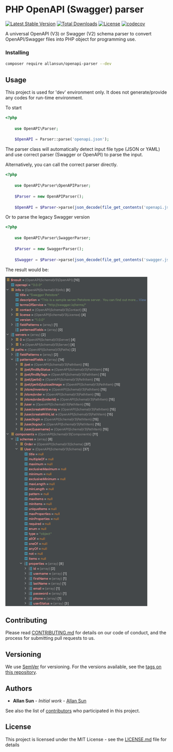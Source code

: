 # PHP OpenAPI (Swagger) parser 

[![Latest Stable Version](https://poser.pugx.org/allansun/openapi-parser/v)](//packagist.org/packages/allansun/openapi-parser) 
[![Total Downloads](https://poser.pugx.org/allansun/openapi-parser/downloads)](//packagist.org/packages/allansun/openapi-parser) 
[![License](https://poser.pugx.org/allansun/openapi-parser/license)](//packagist.org/packages/allansun/openapi-parser)
[![codecov](https://codecov.io/gh/allansun/openapi-parser/branch/master/graph/badge.svg?token=OVYRXPSW2Y)](https://codecov.io/gh/allansun/openapi-parser)

A universal OpenAPI (V3) or Swagger (V2) schema parser to convert OpenAPI/Swagger files into PHP object for 
programming use.

### Installing

```bash
composer require allansun/openapi-parser --dev
```


## Usage

This project is used for 'dev' environment only. It does not generate/provide any codes for run-time environment.

To start

```php
<?php

    use OpenAPI\Parser;
    
    $OpenAPI = Parser::parse('openapi.json');
```

The parser class will automatically detect input file type (JSON or YAML) and use correct parser (Swagger or OpenAPI)
to parse the input.

Alternatively, you can call the correct parser directly.

```php
<?php

    use OpenAPI\Parser\OpenAPIParser;
    
    $Parser = new OpenAPIParser();
    
    $OpenAPI = $Parser->parse(json_decode(file_get_contents('openapi.json'), true));
```

Or to parse the legacy Swagger version

```php
<?php

    use OpenAPI\Parser\SwaggerParser;
    
    $Parser = new SwaggerParser();
    
    $Swagger = $Parser->parse(json_decode(file_get_contents('swagger.json'), true));
```

The result would be:

![OpenAPI](./docs/openapi-parser.png)


## Contributing

Please read [CONTRIBUTING.md](https://gist.github.com/PurpleBooth/b24679402957c63ec426) for details on our code of 
conduct, and the process for submitting pull requests to us.

## Versioning

We use [SemVer](http://semver.org/) for versioning. For the versions available, see the 
[tags on this repository](https://github.com/allansun/openapi-parser/tags). 

## Authors

* **Allan Sun** - *Initial work* - [Allan Sun](https://github.com/allansun)

See also the list of [contributors](https://github.com/allansun/openapi-parser/contributors) who participated in this 
project.

## License

This project is licensed under the MIT License - see the [LICENSE.md](LICENSE.md) file for details

